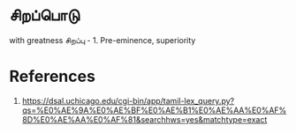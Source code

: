 # சிறப்பொடு
with greatness
சிறப்பு - 1. Pre-eminence, superiority

# References
1. https://dsal.uchicago.edu/cgi-bin/app/tamil-lex_query.py?qs=%E0%AE%9A%E0%AE%BF%E0%AE%B1%E0%AE%AA%E0%AF%8D%E0%AE%AA%E0%AF%81&searchhws=yes&matchtype=exact
